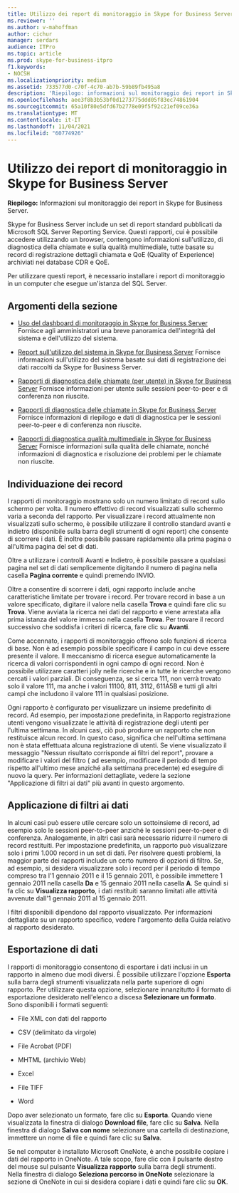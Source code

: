```yaml
---
title: Utilizzo dei report di monitoraggio in Skype for Business Server
ms.reviewer: ''
ms.author: v-mahoffman
author: cichur
manager: serdars
audience: ITPro
ms.topic: article
ms.prod: skype-for-business-itpro
f1.keywords:
- NOCSH
ms.localizationpriority: medium
ms.assetid: 733577d0-c70f-4c70-ab7b-59b89fb495a8
description: 'Riepilogo: informazioni sul monitoraggio dei report in Skype for Business Server.'
ms.openlocfilehash: aee3f8b3b53bf0d1273775ddd05f83ec74861904
ms.sourcegitcommit: 65a10f80e5dfd67b2778e09f5f92c21ef09ce36a
ms.translationtype: MT
ms.contentlocale: it-IT
ms.lasthandoff: 11/04/2021
ms.locfileid: "60774926"
---
```

# <a name="using-monitoring-reports-in-skype-for-business-server"></a>Utilizzo dei report di monitoraggio in Skype for Business Server 
 
**Riepilogo:** Informazioni sul monitoraggio dei report in Skype for Business Server.
  
Skype for Business Server include un set di report standard pubblicati da Microsoft SQL Server Reporting Service. Questi rapporti, cui è possibile accedere utilizzando un browser, contengono informazioni sull'utilizzo, di diagnostica della chiamate e sulla qualità multimediale, tutte basate su record di registrazione dettagli chiamata e QoE (Quality of Experience) archiviati nei database CDR e QoE.
  
Per utilizzare questi report, è necessario installare i report di monitoraggio in un computer che esegue un'istanza del SQL Server.
  
## <a name="in-this-section"></a>Argomenti della sezione

- [Uso del dashboard di monitoraggio in Skype for Business Server](monitoring-dashboard.md) Fornisce agli amministratori una breve panoramica dell'integrità del sistema e dell'utilizzo del sistema.
    
- [Report sull'utilizzo del sistema in Skype for Business Server](system-usage-reports.md) Fornisce informazioni sull'utilizzo del sistema basate sui dati di registrazione dei dati raccolti da Skype for Business Server.
    
- [Rapporti di diagnostica delle chiamate (per utente) in Skype for Business Server](call-diagnostic-reports-per-user.md) Fornisce informazioni per utente sulle sessioni peer-to-peer e di conferenza non riuscite.
    
- [Rapporti di diagnostica delle chiamate in Skype for Business Server](call-diagnostic-reports.md) Fornisce informazioni di riepilogo e dati di diagnostica per le sessioni peer-to-peer e di conferenza non riuscite.
    
- [Rapporti di diagnostica qualità multimediale in Skype for Business Server](media-quality-diagnostic-reports.md) Fornisce informazioni sulla qualità delle chiamate, nonché informazioni di diagnostica e risoluzione dei problemi per le chiamate non riuscite.
    
## <a name="locating-records"></a>Individuazione dei record

I rapporti di monitoraggio mostrano solo un numero limitato di record sullo schermo per volta. Il numero effettivo di record visualizzati sullo schermo varia a seconda del rapporto. Per visualizzare i record attualmente non visualizzati sullo schermo, è possibile utilizzare il controllo standard avanti e indietro (disponibile sulla barra degli strumenti di ogni report) che consente di scorrere i dati. È inoltre possibile passare rapidamente alla prima pagina o all'ultima pagina del set di dati.
  
Oltre a utilizzare i controlli Avanti e Indietro, è possibile passare a qualsiasi pagina nel set di dati semplicemente digitando il numero di pagina nella casella **Pagina corrente** e quindi premendo INVIO.
  
Oltre a consentire di scorrere i dati, ogni rapporto include anche caratteristiche limitate per trovare i record. Per trovare record in base a un valore specificato, digitare il valore nella casella **Trova** e quindi fare clic su **Trova**. Viene avviata la ricerca nei dati del rapporto e viene arrestata alla prima istanza del valore immesso nella casella **Trova**. Per trovare il record successivo che soddisfa i criteri di ricerca, fare clic su **Avanti**.
  
Come accennato, i rapporti di monitoraggio offrono solo funzioni di ricerca di base. Non è ad esempio possibile specificare il campo in cui deve essere presente il valore. Il meccanismo di ricerca esegue automaticamente la ricerca di valori corrispondenti in ogni campo di ogni record. Non è possibile utilizzare caratteri jolly nelle ricerche e in tutte le ricerche vengono cercati i valori parziali. Di conseguenza, se si cerca 111, non verrà trovato solo il valore 111, ma anche i valori 11100, 811, 3112, 611A5B e tutti gli altri campi che includono il valore 111 in qualsiasi posizione.
  
Ogni rapporto è configurato per visualizzare un insieme predefinito di record. Ad esempio, per impostazione predefinita, in Rapporto registrazione utenti vengono visualizzate le attività di registrazione degli utenti per l'ultima settimana. In alcuni casi, ciò può produrre un rapporto che non restituisce alcun record. In questo caso, significa che nell'ultima settimana non è stata effettuata alcuna registrazione di utenti. Se viene visualizzato il messaggio "Nessun risultato corrisponde ai filtri del report", provare a modificare i valori del filtro ( ad esempio, modificare il periodo di tempo rispetto all'ultimo mese anziché alla settimana precedente) ed eseguire di nuovo la query. Per informazioni dettagliate, vedere la sezione "Applicazione di filtri ai dati" più avanti in questo argomento.
  
## <a name="filtering-data"></a>Applicazione di filtri ai dati

In alcuni casi può essere utile cercare solo un sottoinsieme di record, ad esempio solo le sessioni peer-to-peer anziché le sessioni peer-to-peer e di conferenza. Analogamente, in altri casi sarà necessario ridurre il numero di record restituiti. Per impostazione predefinita, un rapporto può visualizzare solo i primi 1.000 record in un set di dati. Per risolvere questi problemi, la maggior parte dei rapporti include un certo numero di opzioni di filtro. Se, ad esempio, si desidera visualizzare solo i record per il periodo di tempo compreso tra l'1 gennaio 2011 e il 15 gennaio 2011, è possibile immettere 1 gennaio 2011 nella casella **Da** e 15 gennaio 2011 nella casella **A**. Se quindi si fa clic su **Visualizza rapporto**, i dati restituiti saranno limitati alle attività avvenute dall'1 gennaio 2011 al 15 gennaio 2011.
  
I filtri disponibili dipendono dal rapporto visualizzato. Per informazioni dettagliate su un rapporto specifico, vedere l'argomento della Guida relativo al rapporto desiderato.
  
## <a name="exporting-data"></a>Esportazione di dati

I rapporti di monitoraggio consentono di esportare i dati inclusi in un rapporto in almeno due modi diversi. È possibile utilizzare l'opzione **Esporta** sulla barra degli strumenti visualizzata nella parte superiore di ogni rapporto. Per utilizzare questa opzione, selezionare innanzitutto il formato di esportazione desiderato nell'elenco a discesa **Selezionare un formato**. Sono disponibili i formati seguenti:
  
- File XML con dati del rapporto
    
- CSV (delimitato da virgole)
    
- File Acrobat (PDF)
    
- MHTML (archivio Web)
    
- Excel
    
- File TIFF
    
- Word
    
Dopo aver selezionato un formato, fare clic su **Esporta**. Quando viene visualizzata la finestra di dialogo **Download file**, fare clic su **Salva**. Nella finestra di dialogo **Salva con nome** selezionare una cartella di destinazione, immettere un nome di file e quindi fare clic su **Salva**.
  
Se nel computer è installato Microsoft OneNote, è anche possibile copiare i dati del rapporto in OneNote. A tale scopo, fare clic con il pulsante destro del mouse sul pulsante **Visualizza rapporto** sulla barra degli strumenti. Nella finestra di dialogo **Seleziona percorso in OneNote** selezionare la sezione di OneNote in cui si desidera copiare i dati e quindi fare clic su **OK**.
  

